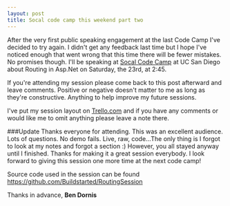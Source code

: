 ```yaml
---
layout: post
title: Socal code camp this weekend part two
---
```


After the very first public speaking engagement at the last Code Camp I've decided to try again. I didn't get any feedback last time but I hope I've noticed enough that went wrong that this time there will be fewer mistakes. No promises though. I'll be speaking at <a href='http://www.socalcodecamp.com/'>Socal Code Camp</a> at UC San Diego about Routing in Asp.Net on Saturday, the 23rd, at 2:45. 

If you're attending my session please come back to this post afterward and leave comments. Positive or negative doesn't matter to me as long as they're constructive. Anything to help improve my future sessions.

I've put my session layout on <a href='https://trello.com/board/routing-with-asp-net/4f0ddc110fbdd4ea5900f535'>Trello.com</a> and if you have any comments or would like me to omit anything please leave a note there.

###Update
Thanks everyone for attending. This was an excellent audience. Lots of questions. No demo fails. Live, raw, code...The only thing is I forgot to look at my notes and forgot a section :) However, you all stayed anyway until I finished. Thanks for making it a great session everybody. I look forward to giving this session one more time at the next code camp!

Source code used in the session can be found <a href='https://github.com/Buildstarted/RoutingSession'>https://github.com/Buildstarted/RoutingSession</a>

Thanks in advance,
<strong>Ben Dornis</strong>